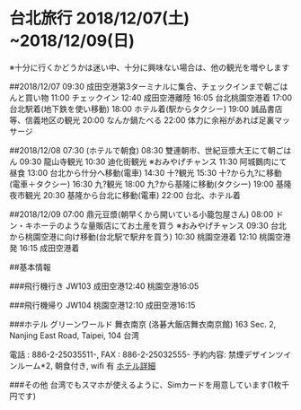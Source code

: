 # 台北旅行 2018/12/07(土) ~2018/12/09(日)

※十分に行くかどうかは迷い中、十分に興味ない場合は、他の観光を増やします

##2018/12/07
09:30 成田空港第3ターミナルに集合、チェックインまで朝ごはんと買い物
11:00 チェックイン
12:40 成田空港離陸
16:05 台北桃園空港着
17:00 台北駅着(地下鉄を使い移動)
18:00 ホテル着(駅からタクシー)
19:00 誠品書店等、信義地区の観光
20:00 なんか鍋たべる
22:00 体力に余裕があれば足裏マッサージ

##2018/12/08
07:30  (ホテルで朝食)
08:30 雙連朝市、世紀豆漿大王にて朝ごはん
09:30 龍山寺観光
10:30 迪化街観光 ※おみやげチャンス
11:30  阿城鵝肉にて昼食
13:00 台北から什分へ移動(電車)
14:30 十?観光
15:30 十?から九?に移動(電車＋タクシー)
16:30 九?観光
18:00 九?から基隆に移動(タクシー)
19:00 基隆夜市観光
20:30 基隆から台北に移動(電車)
22:00 台北、ホテル着

##2018/12/09
07:00 鼎元豆漿(朝早くから開いている小籠包屋さん)
08:00 ドン・キホーテのような量販店にてお土産を買う ※おみやげチャンス
09:30 台北から桃園空港に向け移動(台北駅で駅弁を買う)
10:30 桃園空港着
12:10 桃園空港発
16:15 成田空港着


##基本情報

###飛行機行き
JW103
成田空港12:40
桃園空港16:05

###飛行機帰り
 JW104
桃園空港12:10
成田空港16:15

###ホテル
グリーンワールド 舞衣南京 (洛碁大飯店舞衣南京館)
163 Sec. 2, Nanjing East Road, Taipei, 104 台湾

電話 : 886-2-25035511-, FAX : 886-2-25032555-
予約内容: 禁煙デザインツインルーム*2, 朝食付き, wifi 有
[ホテル詳細](http://link.jp.expediamail.com/c/4/?T=ODI2NDIxNjU%3AMDItYzE4Mjg0LTY0NTY1YTU5MWNjNzRmYjU4NGU4NTczMzI4YjUzYmQ1%3AbW90dGllMDkxMUBnbWFpbC5jb20%3ASlAuUFQuRVZFTlRUUklHR0VSRURNQUlMSU5HLkVOU0lUSU5FUkFSWURFVEFJTFMuRVBBQ0tBR0UmRU1MRFRMPURBVEUyMDE4MTAxMi1JU1NVWC5TSURYLktFWTkzNjUzMzEyOTE3LlBBSURYLkxBTkdKQV9KUC5NQ0lEWC5URVNUWC5WRVJTWC5NSURTWA%3AZmFsc2U%3ANw%3A%3AaHR0cHM6Ly93d3cuZXhwZWRpYS5jby5qcC9lbWFpbGNsaWNrL3EyeWcxX0hRU2ZScXNEYnFPSlZ4bHpveE0yZWNuOEJaVi1VYnR5WEc0eTdGYzBjZW51OEl2QlNQbWJIaDF4QUhFLVppMFNuSHE2VEJqeVRvMzBuYXVIUTItdWozZktHN3hKT2l1eUxQSjdVN1MwdHZ4M0NjWjFDTG0yZEZBSXNsbnY3S0xRL1RhaXBlaS1Ib3RlbHMuaDYyMDc1OTQuSG90ZWwtSW5mb3JtYXRpb24_cm0xPWEyJnJtMj1hMSZoYXNoVGFnPW92ZXJ2aWV3JiZFTUxDSUQ9SlAuUFQuRVZFTlRUUklHR0VSRURNQUlMSU5HLkVOU0lUSU5FUkFSWURFVEFJTFMuRVBBQ0tBR0UmRU1MRFRMPURBVEUyMDE4MTAxMi1JU1NVWC5TSURYLktFWTkzNjUzMzEyOTE3LlBBSURYLkxBTkdKQV9KUC5NQ0lEWC5URVNUWC5WRVJTWC5NSURTWCZsYW5naWQ9MTA0MQ&K=XGlQC14YlaDU98rHPUmZUQ)


###その他
台湾でもスマホが使えるように、Simカードを用意しています(1枚千円です)
